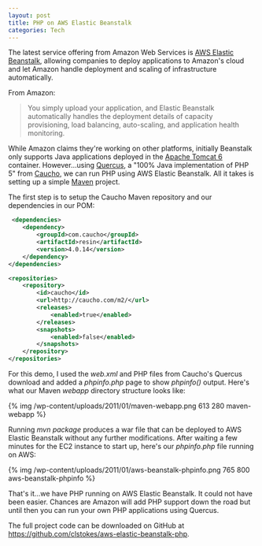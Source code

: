 ```yaml
--- 
layout: post
title: PHP on AWS Elastic Beanstalk
categories: Tech
---
```

The latest service offering from Amazon Web Services is <a href="http://aws.amazon.com/elasticbeanstalk/">AWS Elastic Beanstalk</a>, allowing companies to deploy applications to Amazon's cloud and let Amazon handle deployment and scaling of infrastructure automatically.

From Amazon:
<blockquote>You simply upload your application, and Elastic Beanstalk automatically handles the deployment details of capacity provisioning, load balancing, auto-scaling, and application health monitoring.</blockquote>
While Amazon claims they're working on other platforms, initially Beanstalk only supports Java applications deployed in the <a href="http://tomcat.apache.org/">Apache Tomcat 6</a> container. However...using <a href="http://quercus.caucho.com/">Quercus</a>, a "100% Java implementation of PHP 5" from <a href="http://caucho.com/">Caucho</a>, we can run PHP using AWS Elastic Beanstalk. All it takes is setting up a simple <a href="http://maven.apache.org/">Maven</a> project.

The first step is to setup the Caucho Maven repository and our dependencies in our POM:
``` xml 
 <dependencies>
	<dependency>
		<groupId>com.caucho</groupId>
		<artifactId>resin</artifactId>
		<version>4.0.14</version>
	</dependency>
</dependencies>

<repositories>
	<repository>
		<id>caucho</id>
		<url>http://caucho.com/m2/</url>
		<releases>
			<enabled>true</enabled>
		</releases>
		<snapshots>
			<enabled>false</enabled>
		</snapshots>
	</repository>
</repositories>
```
For this demo, I used the <em>web.xml</em> and PHP files from Caucho's Quercus download and added a <em>phpinfo.php</em> page to show <em>phpinfo()</em> output. Here's what our Maven <em>webapp</em> directory structure looks like:

{% img /wp-content/uploads/2011/01/maven-webapp.png 613 280 maven-webapp %}

Running <em>mvn package</em> produces a war file that can be deployed to AWS Elastic Beanstalk without any further modifications. After waiting a few minutes for the EC2 instance to start up, here's our <em>phpinfo.php</em> file running on AWS:

{% img /wp-content/uploads/2011/01/aws-beanstalk-phpinfo.png 765 800 aws-beanstalk-phpinfo %}

That's it...we have PHP running on AWS Elastic Beanstalk. It could not have been easier. Chances are Amazon will add PHP support down the road but until then you can run your own PHP applications using Quercus.

The full project code can be downloaded on GitHub at <a href="https://github.com/clstokes/aws-elastic-beanstalk-php">https://github.com/clstokes/aws-elastic-beanstalk-php</a>.
